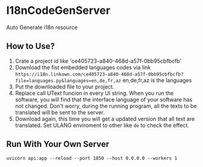# I18nCodeGenServer

Auto Generate i18n resource


## How to Use?

1. Crate a project id like 'ce405723-a840-468d-a57f-0bb95cbfbcfb'
1. Download the fist embedded languages codes via link `https://i18n.linkown.com/ce405723-a840-468d-a57f-0bb95cbfbcfb?file=languages.py&languages=en,de,fr,az` en,de,fr,az is the languages 
1. Put the downloaded file to your project. 
1. Replace call UText funcion in every UI string. When you run the software, you will find that the interface language of your software has not changed. Don't worry, during the running program, all the texts to be translated will be sent to the server.
1. Download again, this time you will get a updated version that all text are translated. Set ULANG enviroment to other like `de` to check the effect.

## Run With Your Own Server

`uvicorn api:app --reload --port 1850 --host 0.0.0.0 --workers 1`
